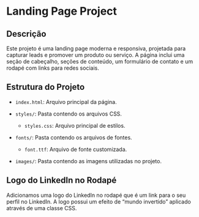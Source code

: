 # Landing Page Project

## Descrição
Este projeto é uma landing page moderna e responsiva, projetada para capturar leads e promover um produto ou serviço. A página inclui uma seção de cabeçalho, seções de conteúdo, um formulário de contato e um rodapé com links para redes sociais.

## Estrutura do Projeto
- `index.html`: Arquivo principal da página.

- `styles/`: Pasta contendo os arquivos CSS.
  - `styles.css`: Arquivo principal de estilos.

- `fonts/`: Pasta contendo os arquivos de fontes.
  - `font.ttf`: Arquivo de fonte customizada.

- `images/`: Pasta contendo as imagens utilizadas no projeto.

## Logo do LinkedIn no Rodapé
Adicionamos uma logo do LinkedIn no rodapé que é um link para o seu perfil no LinkedIn. A logo possui um efeito de “mundo invertido” aplicado através de uma classe CSS.